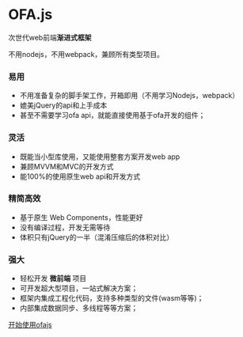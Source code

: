 # OFA.js

<!-- <img src="../../img/ofa_logo.svg" width="50" alt="没钱请设计，请想象成一圈超人的拳头"> -->

次世代web前端**渐进式框架**

不用nodejs，不用webpack，兼顾所有类型项目。

### 易用
* 不用准备复杂的脚手架工作，开箱即用（不用学习Nodejs，webpack）
* 媲美jQuery的api和上手成本
* 甚至不需要学习ofa api，就能直接使用基于ofa开发的组件；

### 灵活
* 既能当小型库使用，又能使用整套方案开发web app
* 兼顾MVVM和MVC的开发方式
* 能100%的使用原生web api和开发方式

### 精简高效
* 基于原生 Web Components，性能更好
* 没有编译过程，开发无需等待
* 体积只有jQuery的一半（混淆压缩后的体积对比）

### 强大
* 轻松开发 **微前端** 项目
* 可开发超大型项目，一站式解决方案；
* 框架内集成工程化代码，支持多种类型的文件(wasm等等)；
* 内部集成数据同步、多线程等等方案；

<!-- [开始使用ofajs](docs/stage0/start.md) -->
[开始使用ofajs](./stage0/start.md)